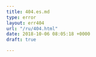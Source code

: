 ```yaml
---
title: 404.es.md
type: error
layout: err404
url: "/ru/404.html"
date: 2018-10-06 08:05:18 +0000
draft: true

---
```

